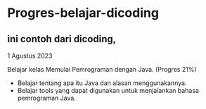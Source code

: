 # Progres-belajar-dicoding
ini contoh dari dicoding, 
--
1 Agustus 2023

Belajar kelas Memulai Pemrograman dengan Java. (Progres 21%)
* Belajar tentang apa itu Java dan alasan menggunakannya.
* Belajar tools yang dapat digunakan untuk menjalankan bahasa pemrograman Java.
